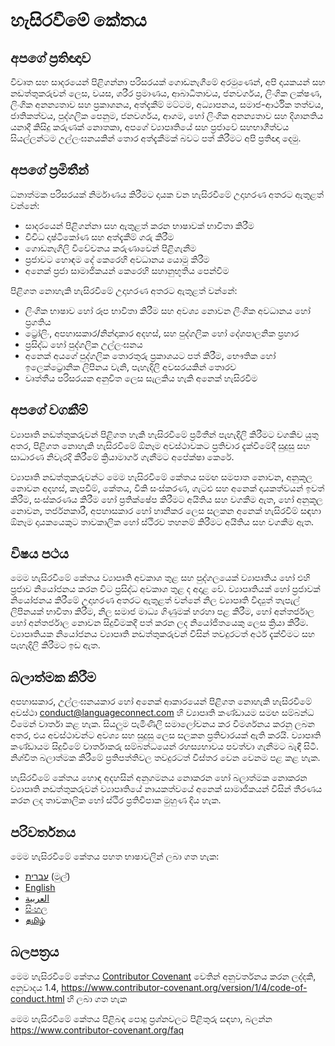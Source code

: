 # හැසිරවීමේ කේතය

## අපගේ ප්‍රතිඥාව

විවෘත සහ සාදරයෙන් පිළිගන්නා පරිසරයක් ගොඩනැගීමේ අරමුණෙන්, අපි දායකයන් සහ නඩත්තුකරුවන් ලෙස, වයස, ශරීර ප්‍රමාණය, ආබාධිතාවය, ජනවර්ගය, ලිංගික ලක්ෂණ, ලිංගික අනන්‍යතාව සහ ප්‍රකාශනය, අත්දැකීම් මට්ටම, අධ්‍යාපනය, සමාජ-ආර්ථික තත්වය, ජාතිකත්වය, පුද්ගලික පෙනුම, ජනවර්ගය, ආගම, හෝ ලිංගික අනන්‍යතාව සහ දිශානතිය යනාදී කිසිදු කරුණක් නොතකා, අපගේ ව්‍යාපෘතියේ සහ ප්‍රජාවේ සහභාගීත්වය සියල්ලන්ටම උල්ලංඝනයකින් තොර අත්දැකීමක් බවට පත් කිරීමට අපි ප්‍රතිඥා දෙමු.

## අපගේ ප්‍රමිතීන්

ධනාත්මක පරිසරයක් නිර්මාණය කිරීමට දායක වන හැසිරවීමේ උදාහරණ අතරට ඇතුළත් වන්නේ:

* සාදරයෙන් පිළිගන්නා සහ ඇතුළත් කරන භාෂාවක් භාවිතා කිරීම
* විවිධ දෘෂ්ටිකෝණ සහ අත්දැකීම් ගරු කිරීම
* ගොඩනැගිලි විවේචනය කරුණාවෙන් පිළිගැනීම
* ප්‍රජාවට හොඳම දේ කෙරෙහි අවධානය යොමු කිරීම
* අනෙක් ප්‍රජා සාමාජිකයන් කෙරෙහි සහානුභූතිය පෙන්වීම

පිළිගත නොහැකි හැසිරවීමේ උදාහරණ අතරට ඇතුළත් වන්නේ:

* ලිංගික භාෂාව හෝ රූප භාවිතා කිරීම සහ අවශ්‍ය නොවන ලිංගික අවධානය හෝ ප්‍රගතිය
* ට්‍රෝලිං, අපහාසකාර/නින්දාකාර අදහස්, සහ පුද්ගලික හෝ දේශපාලනික ප්‍රහාර
* ප්‍රසිද්ධ හෝ පුද්ගලික උල්ලංඝනය
* අනෙක් අයගේ පුද්ගලික තොරතුරු ප්‍රකාශයට පත් කිරීම, භෞතික හෝ ඉලෙක්ට්‍රොනික ලිපිනය වැනි, පැහැදිලි අවසරයකින් තොරව
* වෘත්තීය පරිසරයක අනුචිත ලෙස සැලකිය හැකි අනෙක් හැසිරවීම

## අපගේ වගකීම්

ව්‍යාපෘති නඩත්තුකරුවන් පිළිගත හැකි හැසිරවීමේ ප්‍රමිතීන් පැහැදිලි කිරීමට වගකිව යුතු අතර, පිළිගත නොහැකි හැසිරවීමේ ඕනෑම අවස්ථාවකට ප්‍රතිචාර දැක්වීමේදී සුදුසු සහ සාධාරණ නිවැරදි කිරීමේ ක්‍රියාමාර්ග ගැනීමට අපේක්ෂා කෙරේ.

ව්‍යාපෘති නඩත්තුකරුවන්ට මෙම හැසිරවීමේ කේතය සමඟ සමපාත නොවන, අනුකූල නොවන අදහස්, කැපවීම්, කේතය, විකි සංස්කරණ, ගැටළු සහ අනෙක් දායකත්වයන් ඉවත් කිරීම, සංස්කරණය කිරීම හෝ ප්‍රතික්ෂේප කිරීමට අයිතිය සහ වගකීම ඇත, හෝ අනුකූල නොවන, තර්ජනකාරී, අපහාසකාර හෝ හානිකර ලෙස සලකන අනෙක් හැසිරවීම් සඳහා ඕනෑම දායකයෙකුට තාවකාලික හෝ ස්ථිරව තහනම් කිරීමට අයිතිය සහ වගකීම ඇත.

## විෂය පථය

මෙම හැසිරවීමේ කේතය ව්‍යාපෘති අවකාශ තුළ සහ පුද්ගලයෙක් ව්‍යාපෘතිය හෝ එහි ප්‍රජාව නියෝජනය කරන විට ප්‍රසිද්ධ අවකාශ තුළ ද අදාළ වේ. ව්‍යාපෘතියක් හෝ ප්‍රජාවක් නියෝජනය කිරීමේ උදාහරණ අතරට ඇතුළත් වන්නේ නිල ව්‍යාපෘති විද්‍යුත් තැපැල් ලිපිනයක් භාවිතා කිරීම, නිල සමාජ මාධ්‍ය ගිණුමක් හරහා පළ කිරීම, හෝ අන්තර්ජාල හෝ අන්තර්ජාල නොවන සිදුවීමකදී පත් කරන ලද නියෝජිතයෙකු ලෙස ක්‍රියා කිරීම. ව්‍යාපෘතියක නියෝජනය ව්‍යාපෘති නඩත්තුකරුවන් විසින් තවදුරටත් අර්ථ දැක්වීමට සහ පැහැදිලි කිරීමට ඉඩ ඇත.

## බලාත්මක කිරීම

අපහාසකාර, උල්ලංඝනයකාර හෝ අනෙක් ආකාරයෙන් පිළිගත නොහැකි හැසිරවීමේ අවස්ථා conduct@languageconnect.com හි ව්‍යාපෘති කණ්ඩායම සමඟ සම්බන්ධ වීමෙන් වාර්තා කළ හැක. සියලුම පැමිණිලි සමාලෝචනය කර විමර්ශනය කරනු ලබන අතර, එය අවස්ථාවන්ට අවශ්‍ය සහ සුදුසු ලෙස සලකන ප්‍රතිචාරයක් ඇති කරයි. ව්‍යාපෘති කණ්ඩායම සිදුවීමේ වාර්තාකරු සම්බන්ධයෙන් රහස්‍යභාවය පවත්වා ගැනීමට බැඳී සිටී. නිශ්චිත බලාත්මක කිරීමේ ප්‍රතිපත්තිවල තවදුරටත් විස්තර වෙන වෙනම පළ කළ හැක.

හැසිරවීමේ කේතය හොඳ අදහසින් අනුගමනය නොකරන හෝ බලාත්මක නොකරන ව්‍යාපෘති නඩත්තුකරුවන් ව්‍යාපෘතියේ නායකත්වයේ අනෙක් සාමාජිකයන් විසින් තීරණය කරන ලද තාවකාලික හෝ ස්ථිර ප්‍රතිවිපාක මුහුණ දිය හැක.

## පරිවර්තනය

මෙම හැසිරවීමේ කේතය පහත භාෂාවලින් ලබා ගත හැක:

- [עברית](CODE_OF_CONDUCT.md) (මුල්)
- [English](CODE_OF_CONDUCT.en.md)
- [العربية](CODE_OF_CONDUCT.ar.md)
- [සිංහල](CODE_OF_CONDUCT.si.md)
- [தமிழ்](CODE_OF_CONDUCT.ta.md)

## බලපත්‍රය

මෙම හැසිරවීමේ කේතය [Contributor Covenant][homepage] වෙතින් අනුවර්තනය කරන ලද්දකි, අනුවාදය 1.4,
https://www.contributor-covenant.org/version/1/4/code-of-conduct.html හි ලබා ගත හැක

[homepage]: https://www.contributor-covenant.org

මෙම හැසිරවීමේ කේතය පිළිබඳ පොදු ප්‍රශ්නවලට පිළිතුරු සඳහා, බලන්න
https://www.contributor-covenant.org/faq



